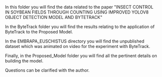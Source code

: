 In this folder you will find the data related to the paper "INSECT CONTROL IN SOYBEAN FIELDS THROUGH COUNTING USING IMPROVED YOLOV8 OBJECT DETECTION MODEL AND BYTETRACK"

In the ByteTrack folder you will find the results relating to the application of ByteTrack to the Proposed Model.

In the EMBRAPA_EUSCHISTUS directory you will find the unpublished dataset which was animated on video for the experiment with ByteTrack.

Finally, in the Proposed_Model folder you will find all the pertinent details on building the model.

Questions can be clarified with the author.
